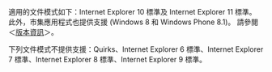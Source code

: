 適用的文件模式如下：Internet Explorer 10 標準及 Internet Explorer 11 標準。 此外，市集應用程式也提供支援 \(Windows 8 和 Windows Phone 8.1\)。 請參閱＜[版本資訊](../../../javascript/reference/javascript-version-information.md)＞。  
  
 下列文件模式不提供支援：Quirks、Internet Explorer 6 標準、Internet Explorer 7 標準、Internet Explorer 8 標準、Internet Explorer 9 標準。
